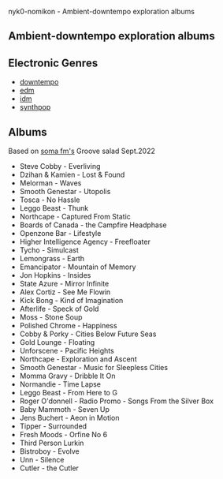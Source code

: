 nyk0-nomikon - Ambient-downtempo exploration albums

## Ambient-downtempo exploration albums

## Electronic Genres

-   [downtempo](https://rateyourmusic.com/charts/top/album/all-time/g:downtempo/)
-   [edm](https://rateyourmusic.com/charts/top/album/all-time/g:electronic%2ddance%2dmusic/)
-   [idm](https://rateyourmusic.com/charts/top/album/all-time/g:idm/)
-   [synthpop](https://rateyourmusic.com/charts/top/album/all-time/g:synthpop/)

## Albums

Based on [soma fm's](https://somafm.com/listen/) Groove salad Sept.2022

-   Steve Cobby - Everliving
-   Dzihan & Kamien - Lost & Found
-   Melorman - Waves
-   Smooth Genestar - Utopolis
-   Tosca - No Hassle
-   Leggo Beast - Thunk
-   Northcape - Captured From Static
-   Boards of Canada - the Campfire Headphase
-   Openzone Bar - Lifestyle
-   Higher Intelligence Agency - Freefloater
-   Tycho - Simulcast
-   Lemongrass - Earth
-   Emancipator - Mountain of Memory
-   Jon Hopkins - Insides
-   State Azure - Mirror Infinite
-   Alex Cortiz - See Me Flowin
-   Kick Bong - Kind of Imagination
-   Afterlife - Speck of Gold
-   Moss - Stone Soup
-   Polished Chrome - Happiness
-   Cobby & Porky - Cities Below Future Seas
-   Gold Lounge - Floating
-   Unforscene - Pacific Heights
-   Northcape - Exploration and Ascent
-   Smooth Genestar - Music for Sleepless Cities
-   Momma Gravy - Dribble It On
-   Normandie - Time Lapse
-   Leggo Beast - From Here to G
-   Roger O'donnell - Radio Promo - Songs From the Silver Box
-   Baby Mammoth - Seven Up
-   Jens Buchert - Aeon in Motion
-   Tipper - Surrounded
-   Fresh Moods - Orfine No 6
-   Third Person Lurkin
-   Bistroboy - Evolve
-   Unn - Silence
-   Cutler - the Cutler
